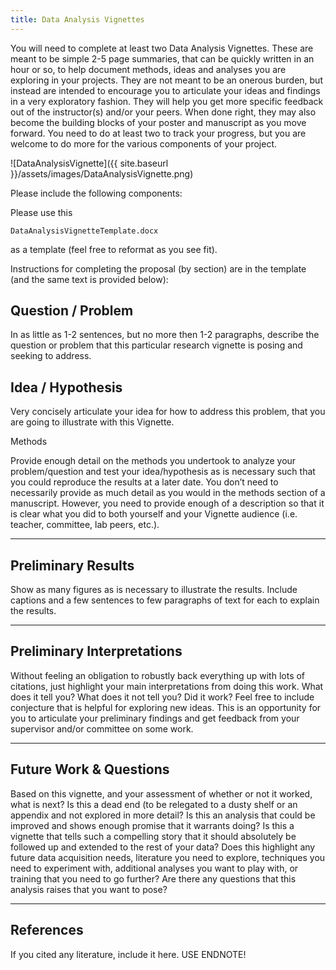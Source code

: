 ```yaml
---
title: Data Analysis Vignettes
---
```


You will need to complete at least two Data Analysis Vignettes. These are meant to be simple 2-5 page summaries, that can be quickly written in an hour or so, to help document methods, ideas and analyses you are exploring in your projects. They are not meant to be an onerous burden, but instead are intended to encourage you to articulate your ideas and findings in a very exploratory fashion. They will help you get more specific feedback out of the instructor(s) and/or your peers. When done right, they may also become the building blocks of your poster and manuscript as you move forward. You need to do at least two to track your progress, but you are welcome to do more for the various components of your project.

![DataAnalysisVignette]({{ site.baseurl }}/assets/images/DataAnalysisVignette.png)

Please include the following components:

Please use this 

```
DataAnalysisVignetteTemplate.docx
```

 as a template (feel free to reformat as you see fit).

Instructions for completing the proposal (by section) are in the template (and the same text is provided below):

## Question / Problem

In as little as 1-2 sentences, but no more then 1-2 paragraphs, describe the question or problem that this particular research vignette is posing and seeking to address. 

## Idea / Hypothesis

Very concisely articulate your idea for how to address this problem, that you are going to illustrate with this Vignette. 

Methods 

Provide enough detail on the methods you undertook to analyze your problem/question and test your idea/hypothesis as is necessary such that you could reproduce the results at a later date. You don’t need to necessarily provide as much detail as you would in the methods section of a manuscript. However, you need to provide enough of a description so that it is clear what you did to both yourself and your Vignette audience (i.e. teacher, committee, lab peers, etc.). 

------

## Preliminary Results

Show as many figures as is necessary to illustrate the results. Include captions and a few sentences to few paragraphs of text for each to explain the results. 

------

## Preliminary Interpretations

Without feeling an obligation to robustly back everything up with lots of citations, just highlight your main interpretations from doing this work. What does it tell you? What does it not tell you? Did it work? Feel free to include conjecture that is helpful for exploring new ideas. This is an opportunity for you to articulate your preliminary findings and get feedback from your supervisor and/or committee on some work. 

------

## Future Work & Questions

Based on this vignette, and your assessment of whether or not it worked, what is next? Is this a dead end (to be relegated to a dusty shelf or an appendix and not explored in more detail? Is this an analysis that could be improved and shows enough promise that it warrants doing? Is this a vignette that tells such a compelling story that it should absolutely be followed up and extended to the rest of your data? Does this highlight any future data acquisition needs, literature you need to explore, techniques you need to experiment with, additional analyses you want to play with, or training that you need to go further? Are there any questions that this analysis raises that you want to pose? 

------

## References

If you cited any literature, include it here. USE ENDNOTE!